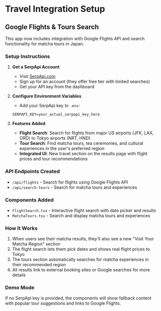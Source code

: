 # Travel Integration Setup

## Google Flights & Tours Search

This app now includes integration with Google Flights API and search functionality for matcha tours in Japan.

### Setup Instructions

1. **Get a SerpApi Account**
   - Visit [SerpApi.com](https://serpapi.com/)
   - Sign up for an account (they offer free tier with limited searches)
   - Get your API key from the dashboard

2. **Configure Environment Variables**
   - Add your SerpApi key to `.env`:
   ```
   SERPAPI_KEY=your_actual_serpapi_key_here
   ```

3. **Features Added**
   - **Flight Search**: Search for flights from major US airports (JFK, LAX, ORD) to Tokyo airports (NRT, HND)
   - **Tour Search**: Find matcha tours, tea ceremonies, and cultural experiences in the user's preferred region
   - **Integrated UI**: New travel section on the results page with flight prices and tour recommendations

### API Endpoints Created

- `/api/flights` - Search for flights using Google Flights API
- `/api/search-tours` - Search for matcha tours and experiences

### Components Added

- `FlightSearch.tsx` - Interactive flight search with date picker and results
- `MatchaTours.tsx` - Search and display matcha tours and experiences

### How It Works

1. When users see their matcha results, they'll also see a new "Visit Your Matcha Region" section
2. The flight search lets them pick dates and shows real flight prices to Tokyo
3. The tours section automatically searches for matcha experiences in their recommended region
4. All results link to external booking sites or Google searches for more details

### Demo Mode

If no SerpApi key is provided, the components will show fallback content with popular tour suggestions and links to Google Flights.
